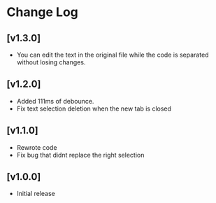 # Change Log

## [v1.3.0]

- You can edit the text in the original file while the code is separated without losing changes.

## [v1.2.0]

- Added 111ms of debounce.
- Fix text selection deletion when the new tab is closed

## [v1.1.0]

- Rewrote code
- Fix bug that didnt replace the right selection

## [v1.0.0]

- Initial release
